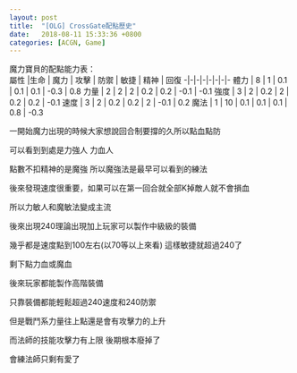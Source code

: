 ```yaml
---
layout: post
title:  "[OLG] CrossGate配點歷史"
date:   2018-08-11 15:33:36 +0800
categories: [ACGN, Game]
---
```


魔力寶貝的配點能力表：  
屬性 |生命 | 魔力 | 攻擊 | 防禦 | 敏捷 | 精神 | 回復
-|-|-|-|-|-|-|-
體力 | 8 | 1 | 0.1 | 0.1 | 0.1 | -0.3 | 0.8
力量 | 2 | 2 | 2 | 0.2 | 0.2 | -0.1 | -0.1
強度 | 3 | 2 | 0.2 | 2 | 0.2 | 0.2 | -0.1
速度 | 3 | 2 | 0.2 | 0.2 | 2 | -0.1 | 0.2
魔法 | 1 | 10 | 0.1 | 0.1 | 0.1 | 0.8 | -0.3


一開始魔力出現的時候大家想說回合制要撐的久所以點血點防

可以看到到處是力強人 力血人

點數不扣精神的是魔強 所以魔強法是最早可以看到的練法



後來發現速度很重要，如果可以在第一回合就全部K掉敵人就不會損血

所以力敏人和魔敏法變成主流


後來出現240理論出現加上玩家可以製作中級級的裝備

幾乎都是速度點到100左右(以70等以上來看) 這樣敏捷就超過240了

剩下點力血或魔血


後來玩家都能製作高階裝備

只靠裝備都能輕鬆超過240速度和240防禦

但是戰鬥系力量往上點還是會有攻擊力的上升

而法師的技能攻擊力有上限  後期根本廢掉了

會練法師只剩有愛了